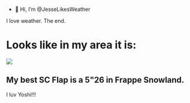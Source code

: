 - 👋 Hi, I’m @JesseLikesWeather


I love weather. The end.


<h1>Looks like in my area it is:</h1>

<a href="https://app.weathercloud.net/d3641315345"><img src="https://app.weathercloud.net/device/sticker/3641315345"></a>


<h2>My best SC Flap is a 5"26 in Frappe Snowland.</h2>

I luv Yoshi!!!


